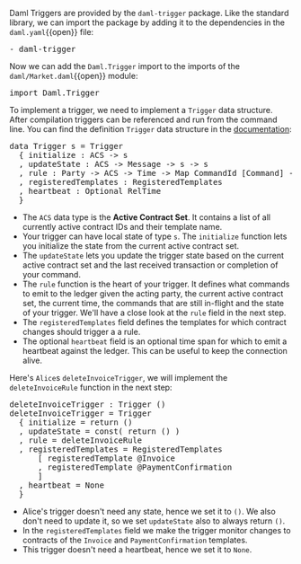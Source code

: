 Daml Triggers are provided by the `daml-trigger` package. Like the standard library, we can import
the package by adding it to the dependencies in the `daml.yaml`{{open}} file:

<pre class="file" data-filename="daml.yaml" data-target="append">
- daml-trigger
</pre>

Now we can add the `Daml.Trigger` import to the imports of the `daml/Market.daml`{{open}} module:

<pre class="file" data-target="clipboard">
import Daml.Trigger
</pre>

To implement a trigger, we need to implement a `Trigger` data structure. After compilation triggers
can be referenced and run from the command line. You can find the definition `Trigger` data
structure in the
[documentation](https://docs.daml.com/triggers/trigger-docs.html#type-daml-trigger-trigger-65529):

<pre class="file">
data Trigger s = Trigger
  { initialize : ACS -> s
  , updateState : ACS -> Message -> s -> s
  , rule : Party -> ACS -> Time -> Map CommandId [Command] -> s -> TriggerA ()
  , registeredTemplates : RegisteredTemplates
  , heartbeat : Optional RelTime
  }
</pre>

- The `ACS` data type is the **Active Contract Set**. It contains a list of all currently active
  contract IDs and their template name.
- Your trigger can have local state of type `s`. The `initialize` function lets you initialize the
  state from the current active contract set.
- The `updateState` lets you update the trigger state based on the current active contract set and
  the last received transaction or completion of your command.
- The `rule` function is the heart of your trigger. It defines what commands to emit to the ledger
  given the acting party, the current active contract set, the current time, the commands that are
  still in-flight and the state of your trigger. We'll have a close look at the `rule` field in the next
  step.
- The `registeredTemplates` field defines the templates for which contract changes should trigger a
  a rule.
- The optional `heartbeat` field is an optional time span for which to emit a heartbeat against the
  ledger. This can be useful to keep the connection alive.

Here's `Alice`s `deleteInvoiceTrigger`, we will implement the `deleteInvoiceRule` function in the
next step:

<pre class="file" data-filename="daml/Market.daml" data-target="append">
deleteInvoiceTrigger : Trigger ()
deleteInvoiceTrigger = Trigger
  { initialize = return ()
  , updateState = const( return () )
  , rule = deleteInvoiceRule
  , registeredTemplates = RegisteredTemplates
      [ registeredTemplate @Invoice
      , registeredTemplate @PaymentConfirmation
      ]
  , heartbeat = None
  }
</pre>

- Alice's trigger doesn't need any state, hence we set it to `()`. We also don't need to update it, so we set `updateState` also to always return `()`.
- In the `registeredTemplates` field we make the trigger monitor changes to contracts of the
  `Invoice` and `PaymentConfirmation` templates.
- This trigger doesn't need a heartbeat, hence we set it to `None`.
